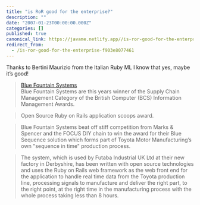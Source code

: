 ```yaml
---
title: "is RoR good for the enterprise?"
description: ""
date: "2007-01-23T00:00:00.000Z"
categories: []
published: true
canonical_link: https://javame.netlify.app//is-ror-good-for-the-enterprise-f903e8077461
redirect_from:
  - /is-ror-good-for-the-enterprise-f903e8077461
---
```


Thanks to Bertini Maurizio from the Italian Ruby ML I know that yes, maybe it’s good!

> [Blue Fountain Systems](http://www.bluefountain.com/business/in-the-final)  
> Blue Fountain Systems are this years winner of the Supply Chain Management Category of the British Computer (BCS) Information Management Awards.

> Open Source Ruby on Rails application scoops award.

> Blue Fountain Systems beat off stiff competition from Marks & Spencer and the FOCUS DIY chain to win the award for their Blue Sequence solution which forms part of Toyota Motor Manufacturing’s own "sequence in time" production process.

> The system, which is used by Futaba Industrial UK Ltd at their new factory in Derbyshire, has been written with open source technologies and uses the Ruby on Rails web framework as the web front end for the application to handle real time data from the Toyota production line, processing signals to manufacture and deliver the right part, to the right point, at the right time in the manufacturing process with the whole process taking less than 8 hours.
